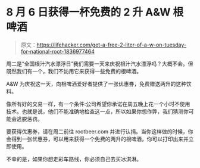 # 8 月 6 日获得一杯免费的 2 升 A&W 根啤酒

> 原文：<https://lifehacker.com/get-a-free-2-liter-of-a-w-on-tuesday-for-national-root-1836977464>

周二是“全国根汁汽水漂浮日”我们需要一天来庆祝根汁汽水漂浮吗？大概不会。但既然我们有一个，我们不妨用它来获得一些免费的根啤酒。



A&W 为庆祝这一天，向根啤酒爱好者提供了一张优惠券，免费赠送两升的这种饮料。

像所有好的交易一样，有一个条件:公司希望你承诺在周五晚上花一个小时不使用技术。也就是说，他们不能准确地检查这一点，所以如果你想作弊，我们猜测你可能会逃脱惩罚。

要获得优惠券，请在周二前往 rootbeer.com 并进行认捐。当你这样做的时候，你会得到一张优惠券，可以用来获得一个免费的两升的根啤酒，你可以打印出来并立即使用。

不幸的是，如果你想走彩车路线，你必须自己去买冰淇淋。
